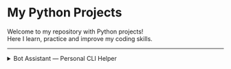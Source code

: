 # My Python Projects

Welcome to my repository with Python projects!  
Here I learn, practice and improve my coding skills.

---

<details>
<summary>Bot Assistant — Personal CLI Helper</summary>


*A Python console bot for contact management, with backup support, data validation and multilingual support.*


## Possibilities

- Add/delete/edit contacts
- Search by name and phone number
- Display all contacts
- Backup
- Command line support
- Number validation
- Multilingual interface (UA/EN)
- Extensible architecture


### Functional Overview

Bot Assistant is a command-line personal assistant that allows you to manage your contact book efficiently. 
Here's what it can do:

| Command                              | Description                                                |
|--------------------------------------|------------------------------------------------------------|
| `hello`                              | Greet the assistant                                        |
| `add <name> <phone>`                 | Add a new contact with a phone number                      |
| `change <name> <new_phone>`          | Change an existing contact's phone number                  |
| `phone <name>`                       | Show the phone number(s) of a contact                      |
| `all`                                | Display all contacts in the address book                   |
| `add-birthday <name> <YYYY-MM-DD>`   | Add a birthday for a contact                               |
| `show-birthday <name>`               | Show the birthday of a contact                             |
| `birthdays`                          | Show upcoming birthdays within the next 7 days             |
| `delete <name>`                      | Delete a contact                                           |
| `help`                               | Display available commands and usage instructions          |
| `lang`                               | Change the interface language (UA / EN)                    |
| `restore`                            | Restore the contact book from the last backup              |
| `exit` or `close`                    | Exit the assistant and save all data                       |
---


## Project structure

```python
root_package/
│
├── pyproject.toml
├── poetry.lock
├── README.md
├── src/
│   └── bot_assistant/
│       ├── main.py
│       ├── models/
│       ├── views/
│       ├── handlers/
│       ├── utils/
│       └── data/
├── dev_tools/
├── tests/
└── .vscode/
```


## Project status

The project is in progress and will be improved.


### Run the bot

`pip install poetry`
`poetry install`
`poetry shell`
`poetry run run-bot`

https://github.com/TarnavskyAndrew/goit-web-hw-10

---

### Run with Docker

You can run the bot in an isolated Docker container:

#### 1. Build the Docker image
```bash
docker build -t tarnavsky/bot_assistant:v1.0 .
```

#### 2. Run the bot interactively
```bash
docker run -it tarnavsky/bot_assistant:v1.0
```

> Make sure you're in the root project directory and Docker is installed and running.

https://hub.docker.com/repository/docker/tarnavsky/bot_assistant


</details>